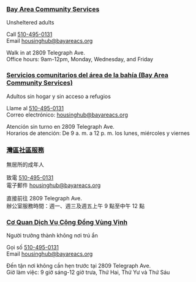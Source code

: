 <RenderIf language="default">

### [Bay Area Community Services](http://www.bayareacs.org/)

Unsheltered adults

Call [510-495-0131](tel:+1-510-495-0131)  
 Email [housinghub@bayareacs.org](mailto:housinghub@bayareacs.org)

Walk in at 2809 Telegraph Ave.  
 Office hours: 9am-12pm, Monday, Wednesday, and Friday

</RenderIf>
<RenderIf language="es">
 
 ### [Servicios comunitarios del área de la bahía (Bay Area Community Services)](http://www.bayareacs.org/)

Adultos sin hogar y sin acceso a refugios

Llame al [510-495-0131](tel:+1-510-495-0131)  
 Correo electrónico: [housinghub@bayareacs.org](mailto:housinghub@bayareacs.org)

Atención sin turno en 2809 Telegraph Ave.  
 Horarios de atención: De 9 a. m. a 12 p. m. los lunes, miércoles y viernes

</RenderIf>
<RenderIf language="zh">

### [灣區社區服務](http://www.bayareacs.org/)

無居所的成年人

致電 [510-495-0131](tel:+1-510-495-0131)  
 電子郵件 [housinghub@bayareacs.org](mailto:housinghub@bayareacs.org)

直接前往 2809 Telegraph Ave.  
 辦公室服務時間：週一、週三及週五上午 9 點至中午 12 點

</RenderIf>
<RenderIf language="vi">

### [Cơ Quan Dịch Vụ Cộng Đồng Vùng Vịnh](http://www.bayareacs.org/)

Người trưởng thành không nơi trú ẩn

Gọi số [510-495-0131](tel:+1-510-495-0131)  
 Email [housinghub@bayareacs.org](mailto:housinghub@bayareacs.org)

Đến tận nơi không cần hẹn trước tại 2809 Telegraph Ave.  
 Giờ làm việc: 9 giờ sáng-12 giờ trưa, Thứ Hai, Thứ Yư và Thứ Sáu

</RenderIf>
